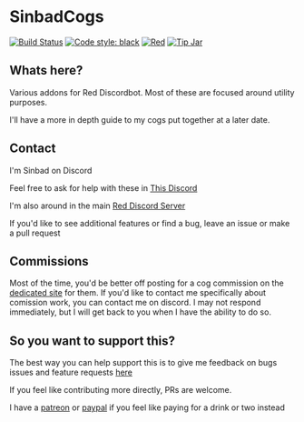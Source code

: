 # SinbadCogs
[![Build Status](https://travis-ci.org/mikeshardmind/SinbadCogs.svg?branch=v3)](https://travis-ci.org/mikeshardmind/SinbadCogs) 
[![Code style: black](https://img.shields.io/badge/code%20style-black-000000.svg)](https://github.com/ambv/black) 
[![Red](https://img.shields.io/badge/Red-DiscordBot-red.svg)](https://github.com/Cog-Creators/Red-DiscordBot/tree/V3/develop) 
[![Tip Jar](https://img.shields.io/badge/Paypal-Donate-blue.svg)](https://www.paypal.me/mikeshardmind)

## Whats here?

Various addons for Red Discordbot. Most of these are focused around utility purposes.

I'll have a more in depth guide to my cogs put together at a later date.

## Contact

I'm Sinbad on Discord

Feel free to ask for help with these in [This Discord](https://discord.gg/mb85deu)

I'm also around in the main [Red Discord Server](https://discord.gg/red)


If you'd like to see additional features or find a bug, leave an issue
or make a pull request

## Commissions

Most of the time, you'd be better off posting for a cog commission on the [dedicated site](https://cogboard.red/) for them. If you'd like to contact me specifically about comission work, you can contact me on discord. I may not respond immediately, but I will get back to you when I have the ability to do so.

## So you want to support this?

The best way you can help support this is to give me feedback on bugs
issues and feature requests [here](https://github.com/mikeshardmind/SinbadCogs/issues)

If you feel like contributing more directly, PRs are welcome.

I have a [patreon](https://www.patreon.com/mikeshardmind) or [paypal](https://www.paypal.me/mikeshardmind)
if you feel like paying for a drink or two instead

